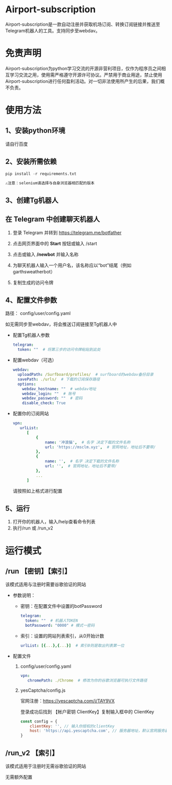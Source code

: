 # Airport-subscription

Airport-subscription是一款自动注册并获取机场订阅、转换订阅链接并推送至Telegram机器人的工具。支持同步至webdav。



# 免责声明

Airport-subscription为python学习交流的开源非营利项目，仅作为程序员之间相互学习交流之用，使用需严格遵守开源许可协议。严禁用于商业用途，禁止使用Airport-subscription进行任何盈利活动。对一切非法使用所产生的后果，我们概不负责。



# 使用方法

## 1、安装python环境

请自行百度



## 2、安装所需依赖

```python
pip install -r requirements.txt

⚠️注意：selenium请选择与自身浏览器相匹配的版本
```



## 3、创建Tg机器人

## 在 Telegram 中创建聊天机器人

1. 登录 Telegram 并转到 https://telegram.me/botfather

2. 点击网页界面中的 **Start** 按钮或输入 /start

3. 点击或输入 **/newbot** 并输入名称

4. 为聊天机器人输入一个用户名，该名称应以“bot”结尾（例如 garthsweatherbot）

5. 复制生成的访问令牌

   

## 4、配置文件参数

路径： config/user/config.yaml

如无需同步至webdav，将会推送订阅链接至Tg机器人中

- 配置Tg机器人参数

  ```yaml
  telegram:
    token: ""  # 将第三步的访问令牌粘贴到此处
  ```



- 配置webdav（可选）

  ```yaml
  webdav:
    uploadPath: /Surfboard/profiles/  # surfboard的webdav备份目录
    savePath: ./urls/  # 下载的订阅保存路径
    options:
      webdav_hostname: ""  # webdav地址
      webdav_login: ""  # 账号
      webdav_password: ""  # 密码
      disable_check: True
  ```

  

- 配置你的订阅网站

  ```yaml
  vpn:
     urlList:    
        [
            {
                name: '冲浪猫',  # 名字 决定下载的文件名称
                url: 'https://msclm.xyz',  # 官网地址，地址后不要带/
            },
            {
                name: '',  # 名字 决定下载的文件名称
                url: '',  # 官网地址，地址后不要带/
            },
            ...
        ]
  ```

  请按照如上格式进行配置



## 5、运行

1. 打开你的机器人，输入/help查看命令列表
2. 执行/run 或 /run_v2



# 运行模式

## /run 【密钥】【索引】

该模式适用与注册时需要谷歌验证的网站

- 参数说明：

  - 密钥：在配置文件中设置的botPassword

    ```yaml
    telegram:
      token: ""  # 机器人TOKEN
      botPassword: "0000" # 模式一密码
    ```

  - 索引：设置的网站列表索引，从0开始计数

    ```yaml
    urlList: [{...},{...}]  # 索引0则是取出列表第一位
    ```

  

- 配置文件

  1. config/user/config.yaml

     ```yaml
     vpn:
        chromePath: ./Chrome  # 修改为你的谷歌浏览器可执行文件路径
     ```

  2. yesCaptcha/config.js

     官网注册：https://yescaptcha.com/i/TAY9VX

     登录成功后找到 【帐户密钥 ClientKey】复制输入框中的 ClientKey

     ```js
     const config = {
         clientKey: '', // 输入你授权的clientKey
         host: 'https://api.yescaptcha.com', // 服务器地址，默认官网服务器	
     }
     ```



## /run_v2 【索引】

该模式适用于注册时无需谷歌验证的网站

无需额外配置
